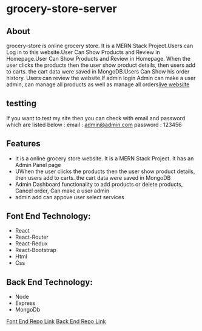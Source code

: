 # grocery-store-server

## About

grocery-store is online grocery store. It is a MERN Stack Project.Users can Log in to this website.User Can Show Products and Review in Homepage.User Can Show Products and Review in Homepage. When the user clicks the products then the user show product details, then users add to carts. the cart data were saved in MongoDB.Users Can Show his order history. Users can review the website.If admin login Admin can make a user admin, can manage all products as well as
manage all orders[live websilte](https://grocery-store-30.web.app/)

## testting

If you want to test my site then you can check with email and password which are listed below :
email : admin@admin.com
password : 123456

## Features

- It is a online grocery store website. It is a MERN Stack Project. It has an Admin Panel page
- UWhen the user clicks the products then the user show product details, then users add to carts. the cart data were saved in MongoDB
- Admin Dashboard functionality to add products or delete products, Cancel order, Can make a user admin
- admin add can appove user select services

## Font End Technology:

- React
- React-Router
- React-Redux
- React-Bootstrap
- Html
- Css

## Back End Technology:

- Node
- Express
- MongoDb

[Font End Repo Link](https://github.com/mdyasenrafe/grocery-store/)
[Back End Repo Link](https://github.com/mdyasenrafe/grocery-store-server)
